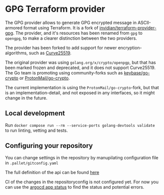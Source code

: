 # GPG Terraform provider

The GPG provider allows to generate GPG encrypted message in ASCII-armored format
using Terraform. It is a fork of [invidian/terraform-provider-gpg](https://github.com/invidian/terraform-provider-gpg).
The provider, and it's resources has been renamed from `gpg` to `opengpg`, to make
a clearer distinction between the two providers.

The provider has been forked to add support for newer encryption-algorithms,
such as [Curve25519](https://en.wikipedia.org/wiki/Curve25519).

The original provider was using `golang.org/x/crypto/openpgp`, but that has been
marked frozen and deprecated, and it does not support Curve25519.
The Go team is promoting using community-forks such as [keybase/go-crypto](https://github.com/keybase/go-crypto)
or [ProtonMail/go-crypto](https://github.com/ProtonMail/go-cryptos).

The current implementation is using the `ProtonMail/go-crypto`-fork, but that
is an implementation-detail, and not exposed in any interfaces, so it might change
in the future.

## Local development

Run `docker compose run --rm --service-ports golang-devtools validate` to run
linting, vetting and tests.

## Configuring your repository

You can change settings in the repository by manupilating configuration file
in `.pallet/gitconfig.yaml`

The full definition of the api can be found [here][gitconfig-api-ref]

CI of the changes in the repositoryconfig is not configured yet. For now you
can use the [argocd app status][argocd-app-ref] to find the status and
potential errors.

[gitconfig-api-ref]: https://github.com/coopnorge/cloud-platform-apis/blob/main/cloud-platform-apis/templates/repositoryconfig.github.coop.no/definition.yaml
[argocd-app-ref]:  https://argocd.internal.coop/applications?search=pallet-terraform-provider-opengpg&showFavorites=false&proj=&sync=&autoSync=&health=&namespace=&cluster=&labels=
